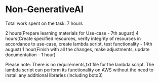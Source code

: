 # Non-GenerativeAI

Total work spent on the task: 7 hours

2 hours(Prepare learning materials for Use-case - 7th august)
4 hours(Create specified resources, verify integrity of resources in accordance to use-case, create lambda script, test functionality - 14th august)
1 hour(Finish with all the changes, make adjustments, update documentation - 1 hour)

Please note: There is no requirements,txt file for the lambda script. The lambda script can perform its functionality on AWS without the need to install any additional libraries (including boto3)
